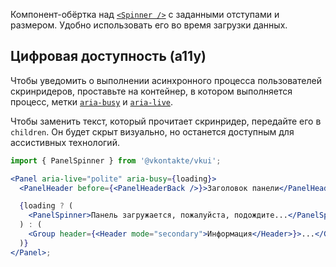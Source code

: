 Компонент-обёртка над [`<Spinner />`](https://vkcom.github.io/VKUI/#/Spinner) с заданными отступами и размером. Удобно использовать его во время загрузки данных.

## Цифровая доступность (a11y)

Чтобы уведомить о выполнении асинхронного процесса пользователей скринридеров, проставьте на контейнер, в котором выполняется процесс, метки [`aria-busy`](https://doka.guide/a11y/aria-busy/) и [`aria-live`](https://doka.guide/a11y/aria-live/).

Чтобы заменить текст, который прочитает скринридер, передайте его в `children`. Он будет скрыт визуально, но останется доступным для ассистивных технологий.

```jsx static
import { PanelSpinner } from '@vkontakte/vkui';

<Panel aria-live="polite" aria-busy={loading}>
  <PanelHeader before={<PanelHeaderBack />}>Заголовок панели</PanelHeader>

  {loading ? (
    <PanelSpinner>Панель загружается, пожалуйста, подождите...</PanelSpinner>
  ) : (
    <Group header={<Header mode="secondary">Информация</Header>}>...</Group>
  )}
</Panel>;
```
